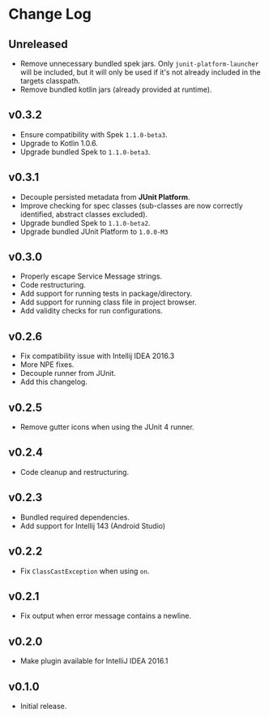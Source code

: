 # Change Log

## Unreleased
- Remove unnecessary bundled spek jars. Only `junit-platform-launcher` will be included, but
  it will only be used if it's not already included in the targets classpath.
- Remove bundled kotlin jars (already provided at runtime).

## v0.3.2
- Ensure compatibility with Spek `1.1.0-beta3`.
- Upgrade to Kotlin 1.0.6.
- Upgrade bundled Spek to `1.1.0-beta3`.

## v0.3.1
- Decouple persisted metadata from **JUnit Platform**.
- Improve checking for spec classes (sub-classes are now correctly identified, abstract classes excluded).
- Upgrade bundled Spek to `1.1.0-beta2`.
- Upgrade bundled JUnit Platform to `1.0.0-M3`

## v0.3.0
- Properly escape Service Message strings.
- Code restructuring.
- Add support for running tests in package/directory.
- Add support for running class file in project browser.
- Add validity checks for run configurations.

## v0.2.6
- Fix compatibility issue with Intellij IDEA 2016.3
- More NPE fixes.
- Decouple runner from JUnit.
- Add this changelog.

## v0.2.5
- Remove gutter icons when using the JUnit 4 runner.

## v0.2.4
- Code cleanup and restructuring.

## v0.2.3
- Bundled required dependencies.
- Add support for Intellij 143 (Android Studio)
 
## v0.2.2
- Fix `ClassCastException` when using `on`.

## v0.2.1
- Fix output when error message contains a newline.

## v0.2.0
- Make plugin available for IntelliJ IDEA 2016.1

## v0.1.0
- Initial release.
